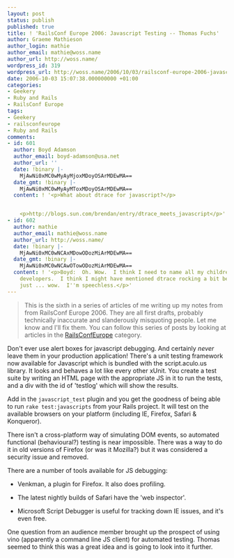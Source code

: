 ```yaml
---
layout: post
status: publish
published: true
title: ! 'RailsConf Europe 2006: Javascript Testing -- Thomas Fuchs'
author: Graeme Mathieson
author_login: mathie
author_email: mathie@woss.name
author_url: http://woss.name/
wordpress_id: 319
wordpress_url: http://woss.name/2006/10/03/railsconf-europe-2006-javascript-testing-thomas-fuchs/
date: 2006-10-03 15:07:38.000000000 +01:00
categories:
- Geekery
- Ruby and Rails
- RailsConf Europe
tags:
- Geekery
- railsconfeurope
- Ruby and Rails
comments:
- id: 601
  author: Boyd Adamson
  author_email: boyd-adamson@usa.net
  author_url: ''
  date: !binary |-
    MjAwNi0xMC0wMyAyMjoxMDoyOSArMDEwMA==
  date_gmt: !binary |-
    MjAwNi0xMC0wMyAyMToxMDoyOSArMDEwMA==
  content: ! '<p>What about dtrace for javascript?</p>


    <p>http://blogs.sun.com/brendan/entry/dtrace_meets_javascript</p>'
- id: 602
  author: mathie
  author_email: mathie@woss.name
  author_url: http://woss.name/
  date: !binary |-
    MjAwNi0xMC0wNCAxMDowODozMiArMDEwMA==
  date_gmt: !binary |-
    MjAwNi0xMC0wNCAwOTowODozMiArMDEwMA==
  content: ! '<p>Boyd:  Oh. Wow.  I think I need to name all my children after Solaris
    developers.  I think I might have mentioned dtrace rocking a bit before, but that''s
    just ... wow.  I''m speechless.</p>'
---
```

> This is the sixth in a series of articles of me writing up my notes from
> from RailsConf Europe 2006. They are all first drafts, probably
> technically inaccurate and slanderously misquoting people. Let me know
> and I'll fix them.  You can follow this series of posts by looking at
> articles in the [RailsConfEurope](/index.php?s=RailsConf+Europe+2006)
> category.

Don't ever use alert boxes for javascript debugging. And certainly *never*
leave them in your production application! There's a unit testing framework
now available for Javascript which is bundled with the script.aculo.us
library. It looks and behaves a lot like every other xUnit. You create a test
suite by writing an HTML page with the appropriate JS in it to run the tests,
and a div with the id of 'testlog' which will show the results.

Add in the `javascript_test` plugin and you get the goodness of being able to
run `rake test:javascripts` from your Rails project. It will test on the
available browsers on your platform (including IE, Firefox, Safari &
Konqueror).

There isn't a cross-platform way of simulating DOM events, so automated
functional (behavioural?) testing is near impossible. There was a way to do it
in old versions of Firefox (or was it Mozilla?) but it was considered a
security issue and removed.

There are a number of tools available for JS debugging:

* Venkman, a plugin for Firefox.  It also does profiling.

* The latest nightly builds of Safari have the 'web inspector'.

* Microsoft Script Debugger is useful for tracking down IE issues, and it's
  even free.

One question from an audience member brought up the prospect of using vino
(apparently a command line JS client) for automated testing. Thomas seemed to
think this was a great idea and is going to look into it further.
